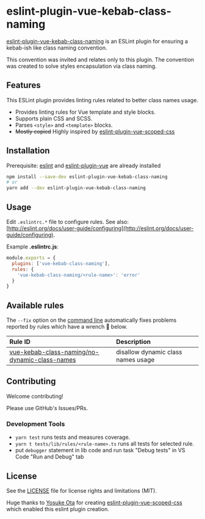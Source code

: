 # eslint-plugin-vue-kebab-class-naming

[eslint-plugin-vue-kebab-class-naming](https://www.npmjs.com/package/eslint-plugin-vue-kebab-class-naming) is an ESLint plugin for ensuring a kebab-ish like class naming convention.

This convention was invited and relates only to this plugin. The convention was created to solve styles encapsulation via class naming.

## Features

This ESLint plugin provides linting rules related to better class names usage.

- Provides linting rules for Vue template and style blocks.
- Supports plain CSS and SCSS.
- Parses `<style>` and `<template>` blocks.
- ~~Mostly copied~~ Highly inspired by [eslint-plugin-vue-scoped-css](https://future-architect.github.io/eslint-plugin-vue-scoped-css/)

## Installation

Prerequisite: [eslint](https://eslint.org/) and [eslint-plugin-vue](https://eslint.vuejs.org/) are already installed

```bash
npm install --save-dev eslint-plugin-vue-kebab-class-naming
# or
yarn add --dev eslint-plugin-vue-kebab-class-naming
```

## Usage

Edit `.eslintrc.*` file to configure rules. See also: [http://eslint.org/docs/user-guide/configuring](http://eslint.org/docs/user-guide/configuring).

Example **.eslintrc.js**:

```js
module.exports = {
  plugins: ['vue-kebab-class-naming'],
  rules: {
    'vue-kebab-class-naming/<rule-name>': 'error'
  }
}
```

## Available rules

The `--fix` option on the [command line](https://eslint.org/docs/user-guide/command-line-interface#fixing-problems) automatically fixes problems reported by rules which have a wrench :wrench: below.

| Rule ID | Description |    |
|:--------|:------------|:---|
| [vue-kebab-class-naming/no-dynamic-class-names](./docs/rules/no-dynamic-class-names.md) | disallow dynamic class names usage | |

## Contributing

Welcome contributing!

Please use GitHub's Issues/PRs.

### Development Tools

- `yarn test` runs tests and measures coverage.
- `yarn t tests/lib/rules/<rule-name>.ts` runs all tests for selected rule.
- put `debugger` statement in lib code and run task "Debug tests" in VS Code "Run and Debug" tab

## License

See the [LICENSE](LICENSE) file for license rights and limitations (MIT).

Huge thanks to [Yosuke Ota](https://github.com/ota-meshi) for creating [eslint-plugin-vue-scoped-css](https://future-architect.github.io/eslint-plugin-vue-scoped-css/) which enabled this eslint plugin creation.
